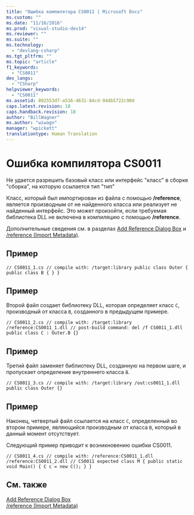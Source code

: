 ```yaml
---
title: "Ошибка компилятора CS0011 | Microsoft Docs"
ms.custom: ""
ms.date: "11/16/2016"
ms.prod: "visual-studio-dev14"
ms.reviewer: ""
ms.suite: ""
ms.technology: 
  - "devlang-csharp"
ms.tgt_pltfrm: ""
ms.topic: "article"
f1_keywords: 
  - "CS0011"
dev_langs: 
  - "CSharp"
helpviewer_keywords: 
  - "CS0011"
ms.assetid: 892553d7-a516-4631-84cd-94db5722c90d
caps.latest.revision: 18
caps.handback.revision: 18
author: "BillWagner"
ms.author: "wiwagn"
manager: "wpickett"
translationtype: Human Translation
---
```

# Ошибка компилятора CS0011
Не удается разрешить базовый класс или интерфейс "класс" в сборке "сборка", на которую ссылается тип "тип"  
  
 Класс, который был импортирован из файла с помощью **\/reference**, является производным от не найденного класса или реализует не найденный интерфейс. Это может произойти, если требуемая библиотека DLL не включена в компиляцию с помощью **\/reference**.  
  
 Дополнительные сведения см. в разделах [Add Reference Dialog Box](http://msdn.microsoft.com/ru-ru/2feb0fe2-0805-4cc9-8cba-b0315849dfb7) и [\/reference \(Import Metadata\)](../../csharp/language-reference/compiler-options/reference-compiler-option.md).  
  
## Пример  
  
```  
// CS0011_1.cs // compile with: /target:library public class Outer { public class B { } }  
```  
  
## Пример  
 Второй файл создает библиотеку DLL, которая определяет класс `C`, производный от класса `B`, созданного в предыдущем примере.  
  
```  
// CS0011_2.cs // compile with: /target:library /reference:CS0011_1.dll // post-build command: del /f CS0011_1.dll public class C : Outer.B {}  
```  
  
## Пример  
 Третий файл заменяет библиотеку DLL, созданную на первом шаге, и пропускает определение внутреннего класса `B`.  
  
```  
// CS0011_3.cs // compile with: /target:library /out:cs0011_1.dll public class Outer {}  
```  
  
## Пример  
 Наконец, четвертый файл ссылается на класс `C`, определенный во втором примере, являющийся производным от класса `B`, который в данный момент отсутствует.  
  
 Следующий пример приводит к возникновению ошибки CS0011.  
  
```  
// CS0011_4.cs // compile with: /reference:CS0011_1.dll /reference:CS0011_2.dll // CS0011 expected class M { public static void Main() { C c = new C(); } }  
```  
  
## См. также  
 [Add Reference Dialog Box](http://msdn.microsoft.com/ru-ru/2feb0fe2-0805-4cc9-8cba-b0315849dfb7)   
 [\/reference \(Import Metadata\)](../../csharp/language-reference/compiler-options/reference-compiler-option.md)